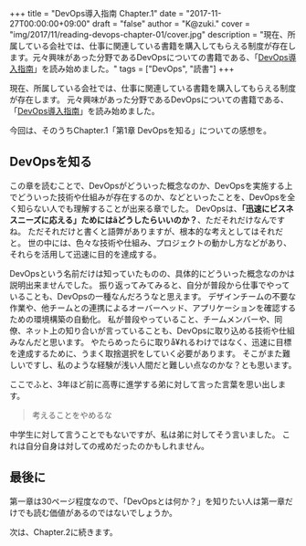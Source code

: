 +++
title = "DevOps導入指南 Chapter.1"
date = "2017-11-27T00:00:00+09:00"
draft = "false"
author = "K@zuki."
cover = "img/2017/11/reading-devops-chapter-01/cover.jpg"
description = "現在、所属している会社では、仕事に関連している書籍を購入してもらえる制度が存在します。元々興味があった分野であるDevOpsについての書籍である、「[DevOps導入指南](https://www.amazon.co.jp/DevOps%E5%B0%8E%E5%85%A5%E6%8C%87%E5%8D%97-Infrastructure-Code%E3%81%A7%E3%83%81%E3%83%BC%E3%83%A0%E9%96%8B%E7%99%BA%E3%83%BB%E3%82%B5%E3%83%BC%E3%83%93%E3%82%B9%E9%81%8B%E7%94%A8%E3%82%92%E5%8A%B9%E7%8E%87%E5%8C%96%E3%81%99%E3%82%8B-Engineer%E2%80%99s-Books/dp/4798147605)」を読み始めました。"
tags = ["DevOps", "読書"]
+++

現在、所属している会社では、仕事に関連している書籍を購入してもらえる制度が存在します。
元々興味があった分野であるDevOpsについての書籍である、「[DevOps導入指南](https://www.amazon.co.jp/DevOps%E5%B0%8E%E5%85%A5%E6%8C%87%E5%8D%97-Infrastructure-Code%E3%81%A7%E3%83%81%E3%83%BC%E3%83%A0%E9%96%8B%E7%99%BA%E3%83%BB%E3%82%B5%E3%83%BC%E3%83%93%E3%82%B9%E9%81%8B%E7%94%A8%E3%82%92%E5%8A%B9%E7%8E%87%E5%8C%96%E3%81%99%E3%82%8B-Engineer%E2%80%99s-Books/dp/4798147605)」を読み始めました。

今回は、そのうちChapter.1「第1章 DevOpsを知る」についての感想を。

## DevOpsを知る

この章を読むことで、DevOpsがどういった概念なのか、DevOpsを実施する上でどういった技術や仕組みが存在するのか、などといったことを、DevOpsを全く知らない人でも理解することが出来る章でした。
DevOpsは、**「迅速にビスネスニーズに応える」ためにはã <M-C-A>どうしたらいいのか？**、ただそれだけなんですね。
ただそれだけと書くと語弊がありますが、根本的な考えとしてはそれだと。
世の中には、色々な技術や仕組み、プロジェクトの動かし方などがあり、それらを活用して迅速に目的を達成する。

DevOpsという名前だけは知っていたものの、具体的にどういった概念なのかは説明出来ませんでした。
振り返ってみてみると、自分が普段から仕事でやっていることも、DevOpsの一種なんだろうなと思えます。
デザインチームの不要な作業や、他チームとの連携によるオーバーヘッド、アプリケーションを確認するための環境構築の自動化。
私が普段やっていること、チームメンバーや、同僚、ネット上の知り合いが言っていることも、DevOpsに取り込める技術や仕組みなんだと思います。
やたらめったらに取りå¥れるわけではなく、迅速に目標を達成するために、うまく取捨選択をしていく必要があります。
そこがまた難しいですし、私のような経験が浅い人間だと難しい点なのかな？とも思います。

ここでふと、3年ほど前に高専に進学する弟に対して言った言葉を思い出します。

> 考えることをやめるな

中学生に対して言うことでもないですが、私は弟に対してそう言いました。
これは自分自身は対しての戒めだったのかもしれません。

## 最後に

第一章は30ページ程度なので、「DevOpsとは何か？」を知りたい人は第一章だけでも読む価値があるのではないでしょうか。

次は、Chapter.2に続きます。
